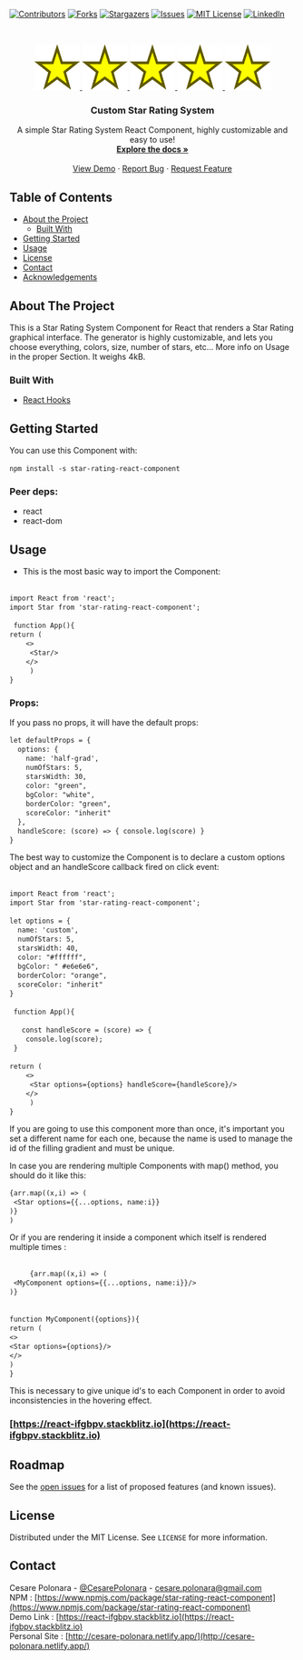 
[![Contributors][contributors-shield]][contributors-url]
[![Forks][forks-shield]][forks-url]
[![Stargazers][stars-shield]][stars-url]
[![Issues][issues-shield]][issues-url]
[![MIT License][license-shield]][license-url]
[![LinkedIn][linkedin-shield]][linkedin-url]



<!-- PROJECT LOGO -->
<br />
<p align="center">
  <a href="https://react-ifgbpv.stackblitz.io">
    <img src="https://raw.githubusercontent.com/Kais3rP/star-rating-react-component/master/logo/Star_.svg" alt="Logo" width="80" height="80">
    <img src="https://raw.githubusercontent.com/Kais3rP/star-rating-react-component/master/logo/Star_.svg" alt="Logo" width="80" height="80">
    <img src="https://raw.githubusercontent.com/Kais3rP/star-rating-react-component/master/logo/Star_.svg" alt="Logo" width="80" height="80">
    <img src="https://raw.githubusercontent.com/Kais3rP/star-rating-react-component/master/logo/Star_.svg" alt="Logo" width="80" height="80">
    <img src="https://raw.githubusercontent.com/Kais3rP/star-rating-react-component/master/logo/Star_.svg" alt="Logo" width="80" height="80">
  </a>

  <h3 align="center">Custom Star Rating System</h3>

  <p align="center">
    A simple Star Rating System React Component, highly customizable and easy to use!
    <br />
    <a href="https://github.com/Kais3rP/star-rating-react-component"><strong>Explore the docs »</strong></a>
    <br />
    <br />
    <a href="https://star-rating-react-component.netlify.app/" target="_blank">View Demo</a>
    ·
    <a href="https://github.com/Kais3rP/star-rating-react-component">Report Bug</a>
    ·
    <a href="https://github.com/Kais3rP/star-rating-react-component">Request Feature</a>
  </p>
</p>



<!-- TABLE OF CONTENTS -->
## Table of Contents

* [About the Project](#about-the-project)
  * [Built With](#built-with)
* [Getting Started](#getting-started)
* [Usage](#usage)
* [License](#license)
* [Contact](#contact)
* [Acknowledgements](#acknowledgements)



<!-- ABOUT THE PROJECT -->
## About The Project


This is a Star Rating System Component for React that renders a Star Rating graphical interface.
The generator is highly customizable, and lets you choose everything, colors, size, number of stars, etc...
More info on Usage in the proper Section.
It weighs 4kB.

### Built With

* [React Hooks]()


<!-- GETTING STARTED -->
## Getting Started

You can use this Component with: 

``` npm install -s star-rating-react-component ```

### Peer deps:
* react
* react-dom

<!-- USAGE EXAMPLES -->
## Usage

* This is the most basic way to import the Component:

```

import React from 'react';
import Star from 'star-rating-react-component'; 

 function App(){ 
return (
    <>
     <Star/>
    </> 
     )
}

```
### Props:

If you pass no props, it will have the default props:

``` 
let defaultProps = {
  options: {
    name: 'half-grad',
    numOfStars: 5,
    starsWidth: 30,
    color: "green",
    bgColor: "white",
    borderColor: "green",
    scoreColor: "inherit"
  },
  handleScore: (score) => { console.log(score) }
}

```

The best way to customize the Component is to declare a custom options object and an handleScore callback fired on click event:

```

import React from 'react';
import Star from 'star-rating-react-component'; 

let options = {
  name: 'custom',
  numOfStars: 5,
  starsWidth: 40,
  color: "#ffffff",
  bgColor: " #e6e6e6",
  borderColor: "orange",
  scoreColor: "inherit"
}

 function App(){ 

   const handleScore = (score) => {
    console.log(score);
 }

return (
    <>
     <Star options={options} handleScore={handleScore}/> 
    </>
     )
}

```

If you are going to use this component more than once, it's important you set a different name for each one, because the name is used to manage the id of the filling gradient and must be unique.

In case you are rendering multiple Components with map() method, you should do it like this:

```
{arr.map((x,i) => (
 <Star options={{...options, name:i}}
)}
)

```

Or if you are rendering it inside a component which itself is rendered multiple times :


``` 

     {arr.map((x,i) => (
 <MyComponent options={{...options, name:i}}/>  
)}


function MyComponent({options}){ 
return (
<>
<Star options={options}/>
</> 
)
}

```


This is necessary to give unique id's to each Component in order to avoid inconsistencies in the hovering effect.



### [https://react-ifgbpv.stackblitz.io](https://react-ifgbpv.stackblitz.io)


<!-- ROADMAP -->
## Roadmap

See the [open issues](https://github.com/Kais3rP/star-rating-react-component/issues) for a list of proposed features (and known issues).


<!-- LICENSE -->
## License

Distributed under the MIT License. See `LICENSE` for more information.



<!-- CONTACT -->
## Contact

Cesare Polonara - [@CesarePolonara](https://twitter.com/CesarePolonara) - cesare.polonara@gmail.com<br>
NPM : [https://www.npmjs.com/package/star-rating-react-component](https://www.npmjs.com/package/star-rating-react-component)<br>
Demo Link : [https://react-ifgbpv.stackblitz.io](https://react-ifgbpv.stackblitz.io)<br>
Personal Site : [http://cesare-polonara.netlify.app/](http://cesare-polonara.netlify.app/)

<!-- MARKDOWN LINKS & IMAGES -->
<!-- https://www.markdownguide.org/basic-syntax/#reference-style-links -->
[contributors-shield]: https://img.shields.io/github/contributors/Kais3rP/repo.svg?style=flat-square
[contributors-url]: https://github.com/Kais3rP/repo/graphs/contributors
[forks-shield]: https://img.shields.io/github/forks/Kais3rP/repo.svg?style=flat-square
[forks-url]: https://github.com/Kais3rP/repo/network/members
[stars-shield]: https://img.shields.io/github/stars/Kais3rP/repo.svg?style=flat-square
[stars-url]: https://github.com/Kais3rP/repo/stargazers
[issues-shield]: https://img.shields.io/github/issues/Kais3rP/repo.svg?style=flat-square
[issues-url]: https://github.com/Kais3rP/repo/issues
[license-shield]: https://img.shields.io/github/license/Kais3rP/repo.svg?style=flat-square
[license-url]: https://github.com/Kais3rP/repo/blob/master/LICENSE.txt
[linkedin-shield]: https://img.shields.io/badge/-LinkedIn-black.svg?style=flat-square&logo=linkedin&colorB=555
[linkedin-url]: https://linkedin.com/in/Kais3rP
[product-screenshot]: images/screenshot.png
